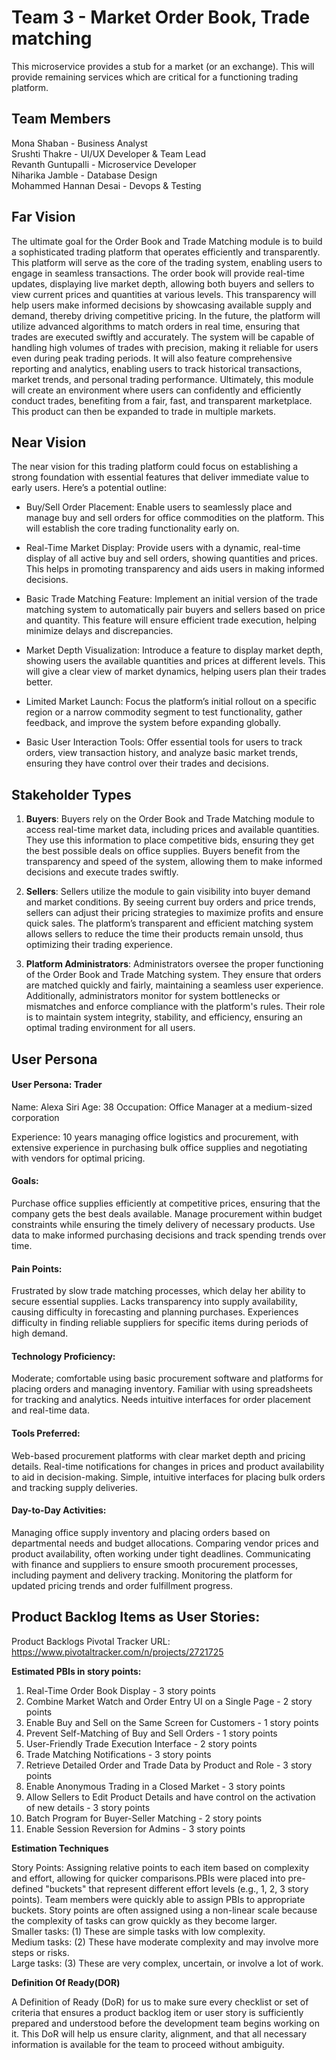 # Team 3 - Market Order Book, Trade matching
This microservice provides a stub for a market (or an exchange). This will provide remaining services which are critical for a functioning trading platform.

**Team Members** 
---------------------------------------------------------------------------------------------------------------------------


Mona Shaban - Business Analyst \
Srushti Thakre - UI/UX Developer & Team Lead \
Revanth Guntupalli - Microservice Developer \
Niharika Jamble - Database Design \
Mohammed Hannan Desai - Devops & Testing 

**Far Vision** 
---------------------------------------------------------------------------------------------------------------------------


The ultimate goal for the Order Book and Trade Matching module is to build a sophisticated trading platform that operates efficiently and transparently. This platform will serve as the core of the trading system, enabling users to engage in seamless transactions. The order book will provide real-time updates, displaying live market depth, allowing both buyers and sellers to view current prices and quantities at various levels. This transparency will help users make informed decisions by showcasing available supply and demand, thereby driving competitive pricing.
In the future, the platform will utilize advanced algorithms to match orders in real time, ensuring that trades are executed swiftly and accurately. The system will be capable of handling high volumes of trades with precision, making it reliable for users even during peak trading periods. It will also feature comprehensive reporting and analytics, enabling users to track historical transactions, market trends, and personal trading performance. Ultimately, this module will create an environment where users can confidently and efficiently conduct trades, benefiting from a fair, fast, and transparent marketplace.
This product can then be expanded to trade in multiple markets.


**Near Vision**
---------------------------------------------------------------------------------------------------------------------------

The near vision for this trading platform could focus on establishing a strong foundation with essential features that deliver immediate value to early users. Here’s a potential outline:

- Buy/Sell Order Placement: Enable users to seamlessly place and manage buy and sell orders for office commodities on the platform. This will establish the core trading functionality early on.

- Real-Time Market Display: Provide users with a dynamic, real-time display of all active buy and sell orders, showing quantities and prices. This helps in promoting transparency and aids users in making informed decisions.

- Basic Trade Matching Feature: Implement an initial version of the trade matching system to automatically pair buyers and sellers based on price and quantity. This feature will ensure efficient trade execution, helping minimize delays and discrepancies.

- Market Depth Visualization: Introduce a feature to display market depth, showing users the available quantities and prices at different levels. This will give a clear view of market dynamics, helping users plan their trades better.

- Limited Market Launch: Focus the platform’s initial rollout on a specific region or a narrow commodity segment to test functionality, gather feedback, and improve the system before expanding globally.

- Basic User Interaction Tools: Offer essential tools for users to track orders, view transaction history, and analyze basic market trends, ensuring they have control over their trades and decisions.

**Stakeholder Types**
---------------------------------------------------------------------------------------------------------------------------

1. **Buyers**: Buyers rely on the Order Book and Trade Matching module to access real-time market data, including prices and available quantities. They use this information to place competitive bids, ensuring they get the best possible deals on office supplies. Buyers benefit from the transparency and speed of the system, allowing them to make informed decisions and execute trades swiftly.

2. **Sellers**: Sellers utilize the module to gain visibility into buyer demand and market conditions. By seeing current buy orders and price trends, sellers can adjust their pricing strategies to maximize profits and ensure quick sales. The platform’s transparent and efficient matching system allows sellers to reduce the time their products remain unsold, thus optimizing their trading experience.

3. **Platform Administrators**: Administrators oversee the proper functioning of the Order Book and Trade Matching system. They ensure that orders are matched quickly and fairly, maintaining a seamless user experience. Additionally, administrators monitor for system bottlenecks or mismatches and enforce compliance with the platform's rules. Their role is to maintain system integrity, stability, and efficiency, ensuring an optimal trading environment for all users.


**User Persona**
---------------------------------------------------------------------------------------------------------------------------

#### User Persona: Trader

Name: Alexa Siri
Age: 38
Occupation: Office Manager at a medium-sized corporation
  
  Experience:
10 years managing office logistics and procurement, with extensive experience in purchasing bulk office supplies and negotiating with vendors for optimal pricing.
#### Goals:
Purchase office supplies efficiently at competitive prices, ensuring that the company gets the best deals available.
Manage procurement within budget constraints while ensuring the timely delivery of necessary products.
Use data to make informed purchasing decisions and track spending trends over time.


#### Pain Points:
Frustrated by slow trade matching processes, which delay her ability to secure essential supplies.
Lacks transparency into supply availability, causing difficulty in forecasting and planning purchases.
Experiences difficulty in finding reliable suppliers for specific items during periods of high demand.


#### Technology Proficiency:
Moderate; comfortable using basic procurement software and platforms for placing orders and managing inventory. Familiar with using spreadsheets for tracking and analytics. Needs intuitive interfaces for order placement and real-time data.

#### Tools Preferred:
Web-based procurement platforms with clear market depth and pricing details.
Real-time notifications for changes in prices and product availability to aid in decision-making.
Simple, intuitive interfaces for placing bulk orders and tracking supply deliveries.


#### Day-to-Day Activities:
Managing office supply inventory and placing orders based on departmental needs and budget allocations.
Comparing vendor prices and product availability, often working under tight deadlines.
Communicating with finance and suppliers to ensure smooth procurement processes, including payment and delivery tracking.
Monitoring the platform for updated pricing trends and order fulfillment progress.



**Product Backlog Items as User Stories:**
---------------------------------------------------------------------------------------------------------------------------

Product Backlogs Pivotal Tracker URL: https://www.pivotaltracker.com/n/projects/2721725

**Estimated PBIs in story points:**

1. Real-Time Order Book Display - 3 story points
2. Combine Market Watch and Order Entry UI on a Single Page - 2 story points
3. Enable Buy and Sell on the Same Screen for Customers - 1 story points
4. Prevent Self-Matching of Buy and Sell Orders - 1 story points
5. User-Friendly Trade Execution Interface - 2 story points
6. Trade Matching Notifications - 3 story points
7. Retrieve Detailed Order and Trade Data by Product and Role - 3 story points
8. Enable Anonymous Trading in a Closed Market - 3 story points
9. Allow Sellers to Edit Product Details and have control on the activation of new details - 3 story points
10. Batch Program for Buyer-Seller Matching - 2 story points
11. Enable Session Reversion for Admins - 3 story points

**Estimation Techniques**

Story Points: Assigning relative points to each item based on complexity and effort, allowing for quicker comparisons.PBIs were placed into pre-defined "buckets" that represent different effort levels (e.g., 1, 2, 3 story points). Team members were quickly able to assign PBIs to appropriate buckets.
Story points are often assigned using a non-linear scale because the complexity of tasks can grow quickly as they become larger.\
Smaller tasks: (1) These are simple tasks with low complexity.\
Medium tasks: (2) These have moderate complexity and may involve more steps or risks.\
Large tasks: (3) These are very complex, uncertain, or involve a lot of work.

**Definition Of Ready(DOR)**

A Definition of Ready (DoR) for us to make sure every checklist or set of criteria that ensures a product backlog item or user story is sufficiently prepared and understood before the development team begins working on it. This DoR will help us ensure clarity, alignment, and that all necessary information is available for the team to proceed without ambiguity.


